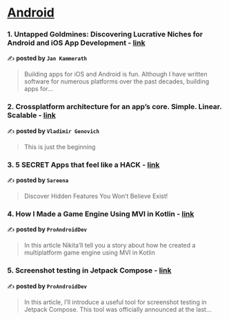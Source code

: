 
<h1><a href=https://medium.com/tag/android/recommended target="_blank" rel="noopener noreferrer">Android</a></h1>
<h3>1. Untapped Goldmines: Discovering Lucrative Niches for Android and iOS App Development - <a href="https://medium.com/@jankammerath/untapped-goldmines-discovering-lucrative-niches-for-android-and-ios-app-development-ac7b073abcfd" target="_blank" rel="noopener noreferrer">link</a></h3>

✍️ **posted by `Jan Kammerath`**

<blockquote>Building apps for iOS and Android is fun. Although I have written software for numerous platforms over the past decades, building apps for…</blockquote>

<h3>2. Crossplatform architecture for an app’s core. Simple. Linear. Scalable - <a href="https://medium.com/@genovich/crossplatform-architecture-for-an-apps-core-simple-linear-scalable-3373106d2a1d" target="_blank" rel="noopener noreferrer">link</a></h3>

✍️ **posted by `Vladimir Genovich`**

<blockquote>This is just the beginning</blockquote>

<h3>3. 5 SECRET Apps that feel like a HACK - <a href="https://medium.com/@sareena18/5-secret-apps-that-feel-like-a-hack-e510cf8d8bd5" target="_blank" rel="noopener noreferrer">link</a></h3>

✍️ **posted by `Sareena`**

<blockquote>Discover Hidden Features You Won’t Believe Exist!</blockquote>

<h3>4. How I Made a Game Engine Using MVI in Kotlin - <a href="https://medium.com/proandroiddev/how-i-made-a-game-engine-using-mvi-in-kotlin-4472d758ad05" target="_blank" rel="noopener noreferrer">link</a></h3>

✍️ **posted by `ProAndroidDev`**

<blockquote>In this article Nikita’ll tell you a story about how he created a multiplatform game engine using MVI in Kotlin</blockquote>

<h3>5. Screenshot testing in Jetpack Compose - <a href="https://medium.com/proandroiddev/screenshot-testing-in-jetpack-compose-bbed440ea19a" target="_blank" rel="noopener noreferrer">link</a></h3>

✍️ **posted by `ProAndroidDev`**

<blockquote>In this article, I’ll introduce a useful tool for screenshot testing in Jetpack Compose. This tool was officially announced at the last…</blockquote>

